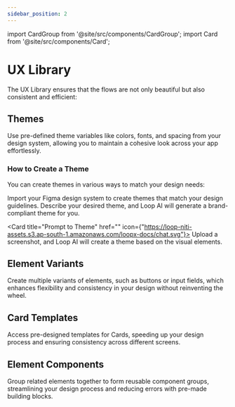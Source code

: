 ```yaml
---
sidebar_position: 2
---
```


import CardGroup from '@site/src/components/CardGroup';
import Card from '@site/src/components/Card';

# UX Library

The UX Library ensures that the flows are not only beautiful but also consistent and efficient:

## Themes

Use pre-defined theme variables like colors, fonts, and spacing from your design system, allowing you to maintain a cohesive look across your app effortlessly.

### How to Create a Theme

You can create themes in various ways to match your design needs:

<CardGroup>
  <Card
    title="Figma to Theme"
    href="/experience-layer/flow-builder"
  icon={"https://loop-niti-assets.s3.ap-south-1.amazonaws.com/loopx-docs/figma_logo.svg"}
  >
Import your Figma design system to create themes that match your design guidelines.
</Card>
<Card
title="Screenshot to Theme"
href=""
  icon={"https://loop-niti-assets.s3.ap-south-1.amazonaws.com/loopx-docs/screenshot.svg"}
  >
Describe your desired theme, and Loop AI will generate a brand-compliant theme for you.
</Card>

<Card
title="Prompt to Theme"
href=""
  icon={"https://loop-niti-assets.s3.ap-south-1.amazonaws.com/loopx-docs/chat.svg"}>
Upload a screenshot, and Loop AI will create a theme based on the visual elements.
</Card>
</CardGroup>

## Element Variants

Create multiple variants of elements, such as buttons or input fields, which enhances flexibility and consistency in your design without reinventing the wheel.

## Card Templates

Access pre-designed templates for Cards, speeding up your design process and ensuring consistency across different screens.

## Element Components

Group related elements together to form reusable component groups, streamlining your design process and reducing errors with pre-made building blocks.
